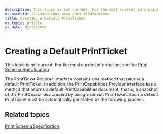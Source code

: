 ```yaml
---
description: This topic is not current. For the most current information, see the Print Schema Specification.
ms.assetid: 3fe4940b-3605-483a-ade5-368d24b630aa
title: Creating a Default PrintTicket
ms.topic: article
ms.date: 05/31/2018
---
```


# Creating a Default PrintTicket

This topic is not current. For the most current information, see the [Print Schema Specification](https://download.microsoft.com/download/D/E/C/DECA6E6B-3E81-48E7-B7EF-6D92A547D03C/print-schema-spec-2-0.zip).

The PrintTicket Provider Interface contains one method that returns a default PrintTicket. In addition, the PrintCapabilities Provider interface has a method that returns a default PrintCapabilities document; that is, a snapshot of the PrintCapabilities created by using a default PrintTicket. Such a default PrintTicket must be automatically generated by the following process.

## Related topics

<dl> <dt>

[Print Schema Specification](https://download.microsoft.com/download/D/E/C/DECA6E6B-3E81-48E7-B7EF-6D92A547D03C/print-schema-spec-2-0.zip)
</dt> </dl>

 

 



